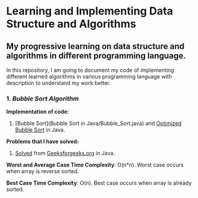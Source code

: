 # Learning and Implementing Data Structure and Algorithms
## My progressive learning on data structure and algorithms in different programming language.

In this repository, I am going to document my code of implementing different learned algorithms in various programming language with description to understand my work better.

### 1. _Bubble Sort Algorithm_


**Implementation of code:**  
1. [Bubble Sort](Bubble Sort in Java/Bubble_Sort.java) and [Optimized Bubble Sort](Bubble-Sort-in-Java/Optimized_Bubble_Sort.java) in Java.

**Problems that I have solved:** 
1. [Solved](Bubble-Sort-in-Java/Bubble_Sorting_Problem.java) from [Geeksforgeeks.org](https://practice.geeksforgeeks.org/problems/bubble-sort/1) in Java.


**Worst and Average Case Time Complexity**: O(n*n). Worst case occurs when array is reverse sorted.

**Best Case Time Complexity**: O(n). Best case occurs when array is already sorted.
